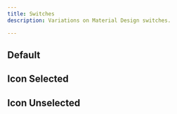 ```yaml
---
title: Switches
description: Variations on Material Design switches.

---
```


## Default

<code-preview group="default"></code-preview>

## Icon Selected

<code-preview group="icon-selected"></code-preview>

## Icon Unselected

<code-preview group="icon-unselected"></code-preview>
